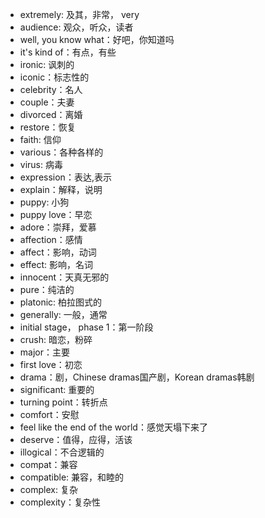 * extremely: 及其，非常， very
* audience: 观众，听众，读者
* well, you know what：好吧，你知道吗
* it's kind of：有点，有些
* ironic: 讽刺的
* iconic：标志性的
* celebrity：名人
* couple：夫妻
* divorced：离婚
* restore：恢复
* faith: 信仰
* various：各种各样的
* virus: 病毒
* expression：表达,表示
* explain：解释，说明
* puppy: 小狗
* puppy love：早恋
* adore：崇拜，爱慕
* affection：感情
* affect：影响，动词
* effect: 影响，名词
* innocent：天真无邪的
* pure：纯洁的
* platonic: 柏拉图式的
* generally: 一般，通常
* initial stage， phase 1：第一阶段
* crush: 暗恋，粉碎
* major：主要
* first love：初恋
* drama：剧，Chinese dramas国产剧，Korean dramas韩剧
* significant: 重要的
* turning point：转折点
* comfort：安慰
* feel like the end of the world：感觉天塌下来了
* deserve：值得，应得，活该
* illogical：不合逻辑的
* compat：兼容
* compatible: 兼容，和睦的
* complex: 复杂
* complexity：复杂性